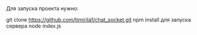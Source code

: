 Для запуска проекта нужно:

git clone https://github.com/timirila1/chat_socket.git
npm install
для запуска сервера node index.js